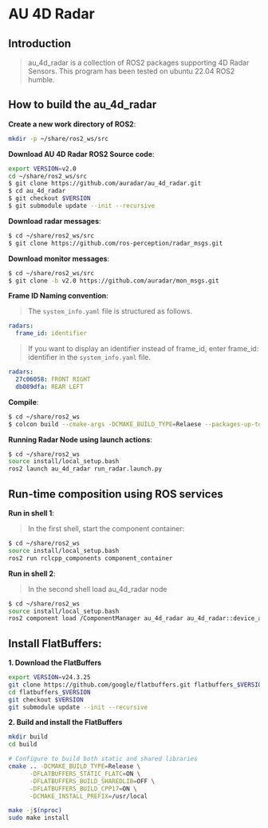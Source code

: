 AU 4D Radar
========

## Introduction
>au_4d_radar is a collection of ROS2 packages supporting 4D Radar Sensors.
>This program has been tested on ubuntu 22.04 ROS2 humble.

## How to build the au_4d_radar 

**Create a new work directory of ROS2**:
```bash
mkdir -p ~/share/ros2_ws/src
```

**Download AU 4D Radar ROS2 Source code**:
```bash
export VERSION=v2.0
cd ~/share/ros2_ws/src
$ git clone https://github.com/auradar/au_4d_radar.git
$ cd au_4d_radar
$ git checkout $VERSION
$ git submodule update --init --recursive
```

**Download radar messages**:
```bash
$ cd ~/share/ros2_ws/src
$ git clone https://github.com/ros-perception/radar_msgs.git
```

**Download monitor messages**:
```bash
$ cd ~/share/ros2_ws/src
$ git clone -b v2.0 https://github.com/auradar/mon_msgs.git
```

**Frame ID Naming convention**:
>The `system_info.yaml` file is structured as follows.
```yaml
radars:
  frame_id: identifier  
```
>If you want to display an identifier instead of frame_id, enter frame_id: identifier in the `system_info.yaml` file.
```yaml
radars:
  27c06058: FRONT RIGHT
  db089dfa: REAR LEFT
```

**Compile**:
```bash
$ cd ~/share/ros2_ws
$ colcon build --cmake-args -DCMAKE_BUILD_TYPE=Relaese --packages-up-to au_4d_radar
```

**Running Radar Node using launch actions**:
```bash
$ cd ~/share/ros2_ws
source install/local_setup.bash
ros2 launch au_4d_radar run_radar.launch.py
```

## Run-time composition using ROS services

**Run in shell 1**:
>In the first shell, start the component container:
```bash
$ cd ~/share/ros2_ws
source install/local_setup.bash
ros2 run rclcpp_components component_container
```

**Run in shell 2**:
>In the second shell load au_4d_radar node
```bash
$ cd ~/share/ros2_ws
source install/local_setup.bash
ros2 component load /ComponentManager au_4d_radar au_4d_radar::device_au_radar_node
```

## Install FlatBuffers:
**1. Download the FlatBuffers**
  ```bash
  export VERSION=v24.3.25
  git clone https://github.com/google/flatbuffers.git flatbuffers_$VERSION
  cd flatbuffers_$VERSION
  git checkout $VERSION
  git submodule update --init --recursive
  ```
**2. Build and install the FlatBuffers**
  ```bash
  mkdir build
  cd build

  # Configure to build both static and shared libraries
  cmake .. -DCMAKE_BUILD_TYPE=Release \
        -DFLATBUFFERS_STATIC_FLATC=ON \
        -DFLATBUFFERS_BUILD_SHAREDLIB=OFF \
        -DFLATBUFFERS_BUILD_CPP17=ON \
        -DCMAKE_INSTALL_PREFIX=/usr/local

  make -j$(nproc)
  sudo make install
  ```
